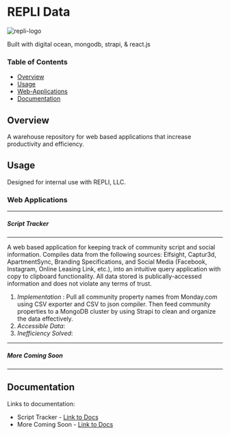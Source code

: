 # REPLI Data
![repli-logo](https://jzb-lib.nyc3.digitaloceanspaces.com/image-content/repli%20logo.png)

Built with digital ocean, mongodb, strapi, & react.js

### **Table of Contents**

- [Overview](#overview)
- [Usage](#usage)
- [Web-Applications](#web-applications)
- [Documentation](#documentation)

## Overview 

A warehouse repository for web based applications that increase productivity and efficiency. 

## Usage

Designed for internal use with REPLI, LLC. 

### Web Applications

----
##### Script Tracker 
----
A web based application for keeping track of community script and social information. Compiles data from the following sources: Elfsight, Captur3d, ApartmentSync, Branding Specifications, and Social Media (Facebook, Instagram, Online Leasing Link, etc.), into an intuitive query application with copy to clipboard functionality. All data stored is publically-accessed information and does not violate any terms of trust.  

1. *Implementation* : Pull all community property names from Monday.com using CSV exporter and CSV to json compiler. Then feed community properties to a MongoDB cluster by using Strapi to clean and organize the data effectively. 
2. *Accessible Data*:
3. *Inefficiency Solved*:

----
##### More Coming Soon 
----

## Documentation

Links to documentation: 
* Script Tracker - [Link to Docs](#)
* More Coming Soon - [Link to Docs](#)